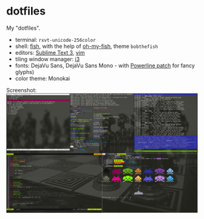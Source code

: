 dotfiles
========

My "dotfiles".


- terminal: `rxvt-unicode-256color`
- shell: [fish](http://fishshell.com/), with the help of [oh-my-fish](https://github.com/bpinto/oh-my-fish), theme `bobthefish`
- editors: [Sublime Text 3](http://sublimetext.com/3), [vim](http://www.vim.org/)
- tiling window manager: [i3](http://i3wm.org/)
- fonts: DejaVu Sans, DejaVu Sans Mono - with [Powerline patch](https://github.com/Lokaltog/powerline-fonts) for fancy glyphs)
- color theme: Monokai

Screenshot:
![screenshot](dotfiles.png)